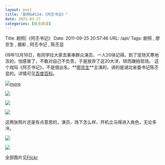 ```yaml
---
layout: post
title: "剧照&#124;《阿丕书记》"
date: 2025-03-27
categories: [疯言疯语]
---
```


Title: 剧照&#124;《阿丕书记》
Date: 2011-09-25 20:57:46
URL: /api/
Tags: 剧照 , 廖京生 , 摄影 , 阿丕书记 , 陈丕显

09年12月16日，有同学拉大家去客串群众演员，一人20块记得。到了现场天寒地冻的，怕感冒了，不敢对自己不负责，于是放弃了这20大洋，转而蹭拍现场。
这个戏叫《阿丕书记》，不是很出名，**[廖京生](http://baike.baidu.com/view/1026983.htm)**主演的，讲的是湖北省委书记陈丕显的。详情可见[百度百科](http://baike.baidu.com/view/4667247.htm)。

[![](http://weimaoblog.qiniudn.com/oldblog/2011/09/IMG_3755.jpg )more](http://weimaoblog.qiniudn.com/oldblog/2011/09/IMG_3755.jpg)

[![](http://weimaoblog.qiniudn.com/oldblog/2011/09/IMG_3814.jpg )](http://weimaoblog.qiniudn.com/oldblog/2011/09/IMG_3814.jpg)

[![](http://weimaoblog.qiniudn.com/oldblog/2011/09/IMG_3774.jpg )](http://weimaoblog.qiniudn.com/oldblog/2011/09/IMG_3774.jpg)

[![](http://weimaoblog.qiniudn.com/oldblog/2011/09/IMG_3787.jpg )](http://weimaoblog.qiniudn.com/oldblog/2011/09/IMG_3787.jpg)

这两张照片还是有点意思的，演员，场下怎么样，开机立马得进入角色，无论多冷。

[![](http://weimaoblog.qiniudn.com/oldblog/2011/09/IMG_3768.jpg )](http://weimaoblog.qiniudn.com/oldblog/2011/09/IMG_3768.jpg)

[![](http://weimaoblog.qiniudn.com/oldblog/2011/09/IMG_3737.jpg )](http://weimaoblog.qiniudn.com/oldblog/2011/09/IMG_3737.jpg)

全部图片见[Flickr](http://www.flickr.com/photos/weimao/sets/72157627748005084/)
